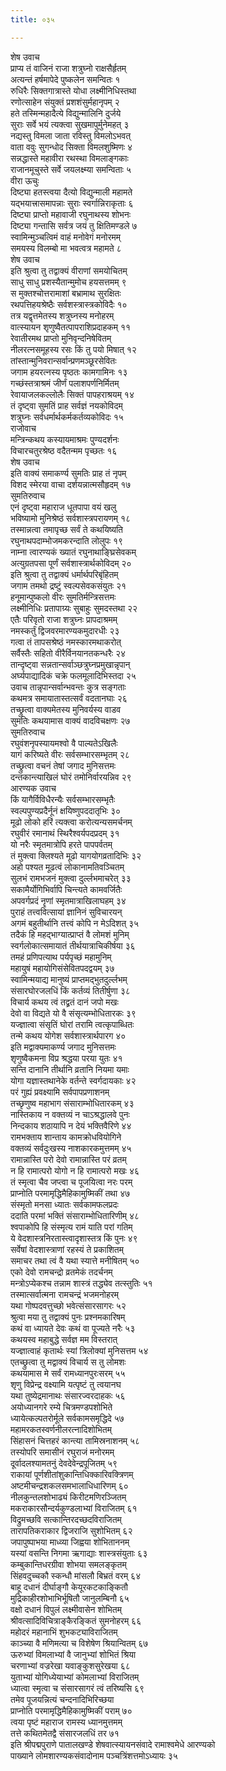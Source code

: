 ```yaml
---
title: ०३५

---
```

शेष उवाच  
प्राप्य तं वाजिनं राजा शत्रुघ्नो राक्षसैर्हृतम्  
अत्यन्तं हर्षमापेदे पुष्कलेन समन्वितः १  
रुधिरैः सिक्तगात्रास्ते योधा लक्ष्मीनिधिस्तथा  
रणोत्साहेन संयुक्तं प्रशशंसुर्महानृपम् २  
हते तस्मिन्महादैत्ये विद्युन्मालिनि दुर्जये  
सुराः सर्वे भयं त्यक्त्वा सुखमापुर्मुनेमहत् ३  
नद्यस्तु विमला जाता रविस्तु विमलोऽभवत्  
वाता ववुः सुगन्धोद सिक्ता विमलशुष्मिणः ४  
सन्नद्धास्ते महावीरा रथस्था विमलाङ्गकाः  
राजानमूचुस्ते सर्वे जयलक्ष्म्या समन्विताः ५  
वीरा ऊचुः  
दिष्ट्या हतस्त्वया दैत्यो विद्युन्माली महामते  
यद्भयात्त्रासमापन्नाः सुराः स्वर्गान्निराकृताः ६  
दिष्ट्या प्राप्तो महावाजी रघुनाथस्य शोभनः  
दिष्ट्या गन्तासि सर्वत्र जयं तु क्षितिमण्डले ७  
स्वामिन्मुञ्चत्विमं वाहं मनोवेगं मनोरमम्  
समयस्य विलम्बो मा भवत्वत्र महामते ८  
शेष उवाच  
इति श्रुत्वा तु तद्वाक्यं वीराणां समयोचितम्  
साधु साधु प्रशस्यैतान्मुमोच हयसत्तमम् ९  
स मुक्तश्चोत्तरामाशां बभ्रामाथ सुरक्षितः  
रथपत्तिहयश्रेष्ठैः सर्वशस्त्रास्त्रकोविदैः १०  
तत्र यद्वृत्तमेतस्य शत्रुघ्नस्य मनोहरम्  
वात्स्यायन शृणुष्वैतत्पापराशिप्रदाहकम् ११  
रेवातीरमथ प्राप्तो मुनिवृन्दनिषेवितम्  
नीलरत्नसमूहस्य रसः किं तु पयो मिषात् १२  
तांस्तान्मुनिवरान्सर्वान्प्रणमञ्छूरसेवितः  
जगाम हयरत्नस्य पृष्ठतः कामगामिनः १३  
गच्छंस्तत्राश्रमं जीर्णं पलाशपर्णनिर्मितम्  
रेवायाजलकल्लोलैः सिक्तं पापहराश्रयम् १४  
तं दृष्ट्वा सुमतिं प्राह सर्वज्ञं नयकोविदम्  
शत्रुघ्नः सर्वधर्मार्थकर्मकर्तव्यकोविदः १५  
राजोवाच  
मन्त्रिन्कथय कस्यायमाश्रमः पुण्यदर्शनः  
विचारचतुरश्रेष्ठ वदैतन्मम पृच्छतः १६  
शेष उवाच  
इति वाक्यं समाकर्ण्य सुमतिः प्राह तं नृपम्  
विशद स्मेरया वाचा दर्शयन्नात्मसौहृदम् १७  
सुमतिरुवाच  
एनं दृष्ट्वा महाराज धूतपापा वयं खलु  
भविष्यामो मुनिश्रेष्ठं सर्वशास्त्रपरायणम् १८  
तस्मान्नत्वा तमापृच्छ सर्वं ते कथयिष्यति  
रघुनाथपदाम्भोजमकरन्दाति लोलुपः १९  
नाम्ना त्वारण्यकं ख्यातं रघुनाथाङ्घ्रिसेवकम्  
अत्युग्रतपसा पूर्णं सर्वशास्त्रार्थकोविदम् २०  
इति श्रुत्वा तु तद्वाक्यं धर्मार्थपरिबृंहितम्  
जगाम तमथो द्रष्टुं स्वल्पसेवकसंयुतः २१  
हनूमान्पुष्कलो वीरः सुमतिर्मन्त्रिसत्तमः  
लक्ष्मीनिधिः प्रतापाग्र्यः सुबाहुः सुमदस्तथा २२  
एतैः परिवृतो राजा शत्रुघ्नः प्रापदाश्रमम्  
नमस्कर्तुं द्विजवरमारण्यकमुदारधीः २३  
गत्वा तं तापसश्रेष्ठं नमस्कारमथाकरोत्  
सर्वैस्तैः सहितो वीरैर्विनयानतकन्धरैः २४  
तान्दृष्ट्वा सन्नतान्सर्वाञ्छत्रुघ्नप्रमुखान्नृपान्  
अर्घ्यपाद्यादिकं चक्रे फलमूलादिभिस्तदा २५  
उवाच तान्नृपान्सर्वान्भवन्तः कुत्र सङ्गताः  
कथमत्र समायातास्तत्सर्वं वदतानघाः २६  
तच्छ्रुत्वा वाक्यमेतस्य मुनिवर्यस्य वाडव  
सुमतिः कथयामास वाक्यं वादविचक्षणः २७  
सुमतिरुवाच  
रघुवंशनृपस्यायमश्वो वै पाल्यतेऽखिलैः  
यागं करिष्यते वीरः सर्वसम्भारसम्भृतम् २८  
तच्छ्रुत्वा वचनं तेषां जगाद मुनिसत्तमः  
दन्तकान्त्याखिलं घोरं तमोनिर्वारयन्निव २९  
आरण्यक उवाच  
किं यागैर्विविधैरन्यैः सर्वसम्भारसम्भृतैः  
स्वल्पपुण्यप्रदैर्नूनं क्षयिष्णुपददातृभिः ३०  
मूढो लोको हरिं त्यक्त्वा करोत्यन्यसमर्चनम्  
रघुवीरं रमानाथं स्थिरैश्वर्यपदप्रदम् ३१  
यो नरैः स्मृतमात्रोपि हरते पापपर्वतम्  
तं मुक्त्वा क्लिश्यते मूढो यागयोगव्रतादिभिः ३२  
अहो पश्यत मूढत्वं लोकानामतिवञ्चितम्  
सुलभं रामभजनं मुक्त्वा दुर्ल्लभमाचरेत् ३३  
सकामैर्योगिभिर्वापि चिन्त्यते कामवर्जितैः  
अपवर्गप्रदं नॄणां स्मृतमात्राखिलाघहम् ३४  
पुराहं तत्त्ववित्सायां ज्ञानिनं सुविचारयन्  
अगमं बहुतीर्थानि तत्त्वं कोपि न मेऽदिशत् ३५  
तदैकं हि महद्भाग्यात्प्राप्तं वै लोमशं मुनिम्  
स्वर्गलोकात्समायातं तीर्थयात्राचिकीर्षया ३६  
तमहं प्रणिपत्याथ पर्यपृच्छं महामुनिम्  
महायुषं महायोगिसंसेवितपदद्वयम् ३७  
स्वामिन्मयाद्य मानुष्यं प्राप्तमद्भुतदुर्ल्लभम्  
संसारघोरजलधिं किं कर्तव्यं तितीर्षुणा ३८  
विचार्य कथय त्वं तद्व्रतं दानं जपो मखः  
देवो वा विद्यते यो वै संसृत्यम्भोधितारकः ३९  
यज्ज्ञात्वा संसृतिं घोरां तरामि त्वत्कृपाब्धितः  
तन्मे कथय योगेश सर्वशास्त्रार्थपारग ४०  
इति मद्वाक्यमाकर्ण्य जगाद मुनिसत्तमः  
शृणुष्वैकमना विप्र श्रद्धया परया युतः ४१  
सन्ति दानानि तीर्थानि व्रतानि नियमा यमाः  
योगा यज्ञास्तथानेके वर्तन्ते स्वर्गदायकाः ४२  
परं गुह्यं प्रवक्ष्यामि सर्वपापप्रणाशनम्  
तच्छृणुष्व महाभाग संसाराम्भोधितारकम् ४३  
नास्तिकाय न वक्तव्यं न चाऽश्रद्धालवे पुनः  
निन्दकाय शठायापि न देयं भक्तिवैरिणे ४४  
रामभक्ताय शान्ताय कामक्रोधवियोगिने  
वक्तव्यं सर्वदुःखस्य नाशकारकमुत्तमम् ४५  
रामान्नास्ति परो देवो रामान्नास्ति परं व्रतम्  
न हि रामात्परो योगो न हि रामात्परो मखः ४६  
तं स्मृत्वा चैव जप्त्वा च पूजयित्वा नरः परम्  
प्राप्नोति परमामृद्धिमैहिकामुष्मिकीं तथा ४७  
संस्मृतो मनसा ध्यातः सर्वकामफलप्रदः  
ददाति परमां भक्तिं संसाराम्भोधितारिणीम् ४८  
श्वपाकोपि हि संस्मृत्य रामं याति परां गतिम्  
ये वेदशास्त्रनिरतास्त्वादृशास्तत्र किं पुनः ४९  
सर्वेषां वेदशास्त्राणां रहस्यं ते प्रकाशितम्  
समाचर तथा त्वं वै यथा स्यात्ते मनीषितम् ५०  
एको देवो रामचन्द्रो व्रतमेकं तदर्चनम्  
मन्त्रोऽप्येकश्च तन्नाम शास्त्रं तद्ध्येव तत्स्तुतिः ५१  
तस्मात्सर्वात्मना रामचन्द्रं भजमनोहरम्  
यथा गोष्पदवत्तुच्छो भवेत्संसारसागरः ५२  
श्रुत्वा मया तु तद्वाक्यं पुनः प्रश्नमकारिषम्  
कथं वा ध्यायते देवः कथं वा पूज्यते नरैः ५३  
कथयस्व महाबुद्धे सर्वज्ञ मम विस्तरात्  
यज्ज्ञात्वाहं कृतार्थः स्यां त्रिलोक्यां मुनिसत्तम ५४  
एतच्छ्रुत्वा तु मद्वाक्यं विचार्य स तु लोमशः  
कथयामास मे सर्वं रामध्यानपुरःसरम् ५५  
शृणु विप्रेन्द्र वक्ष्यामि यत्पृष्टं तु त्वयानघ  
यथा तुष्येद्रमानाथः संसारज्वरदाहकः ५६  
अयोध्यानगरे रम्ये चित्रमण्डपशोभिते  
ध्यायेत्कल्पतरोर्मूले सर्वकामसमृद्धिदे ५७  
महामरकतस्वर्णनीलरत्नादिशोभितम्  
सिंहासनं चित्तहरं कान्त्या तामिस्रनाशनम् ५८  
तस्योपरि समासीनं रघुराजं मनोरमम्  
दूर्वादलश्यामतनुं देवदेवेन्द्रपूजितम् ५९  
राकायां पूर्णशीतांशुकान्तिधिक्कारिवक्त्रिणम्  
अष्टमीचन्द्रशकलसमभालाधिधारिणम् ६०  
नीलकुन्तलशोभाढ्यं किरीटमणिरञ्जितम्  
मकराकारसौन्दर्यकुण्डलाभ्यां विराजितम् ६१  
विद्रुमच्छवि सत्कान्तिरदच्छदविराजितम्  
तारापतिकराकार द्विजराजि सुशोभितम् ६२  
जपापुष्पाभया माध्व्या जिह्वया शोभिताननम्  
यस्यां वसन्ति निगमा ऋगाद्याः शास्त्रसंयुताः ६३  
कम्बुकान्तिधरग्रीवा शोभया समलङ्कृतम्  
सिंहवदुच्चकौ स्कन्धौ मांसलौ बिभ्रतं वरम् ६४  
बाहू दधानं दीर्घाङ्गौ केयूरकटकाङ्कितौ  
मुद्रिकाहीरशोभाभिर्भूषितौ जानुलम्बिनौ ६५  
वक्षो दधानं विपुलं लक्ष्मीवासेन शोभितम्  
श्रीवत्सादिविचित्राङ्कैरङ्कितं सुमनोहरम् ६६  
महोदरं महानाभिं शुभकट्याविराजितम्  
काञ्च्या वै मणिमत्या च विशेषेण श्रियान्वितम् ६७  
ऊरुभ्यां विमलाभ्यां वै जानुभ्यां शोभितं श्रिया  
चरणाभ्यां वज्ररेखा यवाङ्कुशसुरेखया ६८  
युताभ्यां योगिध्येयाभ्यां कोमलाभ्यां विराजितम्  
ध्यात्वा स्मृत्वा च संसारसागरं त्वं तरिष्यसि ६९  
तमेव पूजयन्नित्यं चन्दनादिभिरिच्छया  
प्राप्नोति परमामृद्धिमैहिकामुष्मिकीं पराम् ७०  
त्वया पृष्टं महाराज रामस्य ध्यानमुत्तमम्  
तत्ते कथितमेतद्वै संसारजलधिं तर ७१  
इति श्रीपद्मपुराणे पातालखण्डे शेषवात्स्यायनसंवादे रामाश्वमेधे आरण्यको  
पाख्याने लोमशारण्यकसंवादोनाम पञ्चत्रिंशत्तमोऽध्यायः ३५
